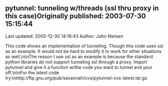 ## pytunnel: tunneling w/threads (ssl thru proxy in this case)Originally published: 2003-07-30 15:15:44 
Last updated: 2005-12-30 14:16:43 
Author: John Nielsen 
 
This code shows an implementation of tunneling. Though this code uses ssl as an example. It would not be hard to modify it to work for other situations as well.\n\nThe reason I use ssl as an example is because the standard python libraries do not support tunneling ssl through a proxy. Import pytunnel and give it a function w/the code you want to tunnel and your off.\n\nFor the latest code try:\nhttp://ftp.gnu.org/pub/savannah/cvs/pytunnel-cvs-latest.tar.gz